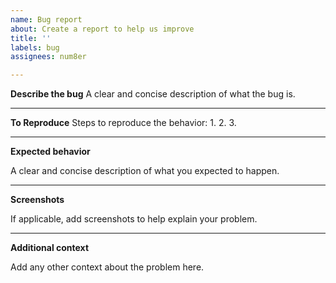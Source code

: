```yaml
---
name: Bug report
about: Create a report to help us improve
title: ''
labels: bug
assignees: num8er

---
```


**Describe the bug**
A clear and concise description of what the bug is.

----

**To Reproduce**
Steps to reproduce the behavior:
1.
2.
3.

----

**Expected behavior**

A clear and concise description of what you expected to happen.

----

**Screenshots**

If applicable, add screenshots to help explain your problem.

----

**Additional context**

Add any other context about the problem here.
